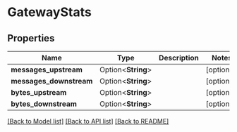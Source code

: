 # GatewayStats

## Properties

Name | Type | Description | Notes
------------ | ------------- | ------------- | -------------
**messages_upstream** | Option<**String**> |  | [optional]
**messages_downstream** | Option<**String**> |  | [optional]
**bytes_upstream** | Option<**String**> |  | [optional]
**bytes_downstream** | Option<**String**> |  | [optional]

[[Back to Model list]](../README.md#documentation-for-models) [[Back to API list]](../README.md#documentation-for-api-endpoints) [[Back to README]](../README.md)


